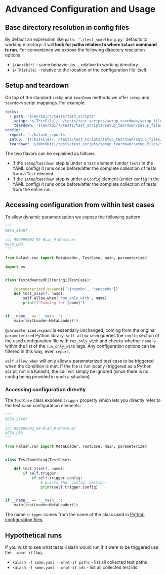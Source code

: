 # Advanced Configuration and Usage

## Base directory resolution in config files

[Interpolate WorkDir ThisFile]: #base-directory-resolution-in-config-files

By default an expression like `path: './test_something.py'` defaults to working directory: it will **look for paths relative to where `kalash` command is run**. For convenience we expose the following directory resolution options:

* `$(WorkDir)` - same behavior as `.`, relative to working directory.
* `$(ThisFile)` - relative to the location of the configuration file itself.

## Setup and teardown

[Setup Teardown]: #setup-and-teardown

On top of the standard `setUp` and `tearDown` methods we offer `setup` and `teardown` script mappings. For example:

```yaml
tests:
  - path: '$(WorkDir)/tests/test_scripts'
    setup: '$(ThisFile)/../tests/test_scripts/setup_teardown/setup_files/setup.py'
    teardown: '$(WorkDir)/tests/test_scripts/setup_teardown/setup_files/teardown.py'
config:
  report: './kalash_reports'
  setup: '$(ThisFile)/../tests/test_scripts/setup_teardown/setup_files/setup.py'
  teardown: '$(WorkDir)/tests/test_scripts/setup_teardown/setup_files/teardown.py'
```

The two flavors can be explained as follows:

* If the `setup`/`teardown` step is under a `Test` element (under `tests` in the YAML config) it runs once before/after the complete collection of tests from a `Test` element.
* If the `setup`/`teardown` step is under a `Config` element (under `config` in the YAML config) it runs once before/after the complete collection of tests from the entire run.

## Accessing configuration from within test cases

[Dynamic parametrization]: #accessing-configuration-from-within-test-cases

To allow dynamic parametrization we expose the following pattern:

```python
"""
META_START
---
id: 999999002_99-Blah_9-Whatever
META_END
"""

from kalash.run import MetaLoader, TestCase, main, parameterized

import os


class TestAdvancedFiltering1(TestCase):

    @parameterized.expand(['lincombo', 'cancombo'])
    def test_1(self, name):
        self.allow_when('run_only_with', name)
        print(f"Running for {name}")


if __name__ == '__main__':
    main(testLoader=MetaLoader())

```

`@parameterized.expand` is essentially unchanged, coming from the original `parameterized` Python library. `self.allow_when` queries the `config` section of the used configuration file with `run_only_with` and checks whether `name` is within the list of the `run_only_with` tags. Any configuration options can be filtered in this way, even `report`.

`self.allow_when` will only allow a parameterized test case to be triggered when the condition is met. If the file is run locally (triggered as a Python script, not via Kalash), the call will simply be ignored (since there is no config being provided in such a situation).

### Accessing configuration directly

The `TestCase` class exposes `trigger` property which lets you directly refer to the test case configuration elements:

```python
"""
META_START
---
id: 999999002_99-Blah_9-Whatever
META_END
"""

from kalash.run import MetaLoader, TestCase, main, parameterized


class TestSomething(TestCase):

    def test_1(self, name):
        if self.trigger:
            if self.trigger.config:
                # prints the `config` section
                print(self.trigger.config)


if __name__ == '__main__':
    main(testLoader=MetaLoader())

```

The name `trigger` comes from the name of the class used in [Python configuration files](python_spec.md).

## Hypothetical runs

[What If]: #hypothetical-runs

If you wish to see what tests Kalash would run if it were to be triggered use the `--what-if` flag.

* `kalash -f some.yaml --what-if paths` - list all collected test paths
* `kalash -f some.yaml --what-if ids` - list all collected test ids
